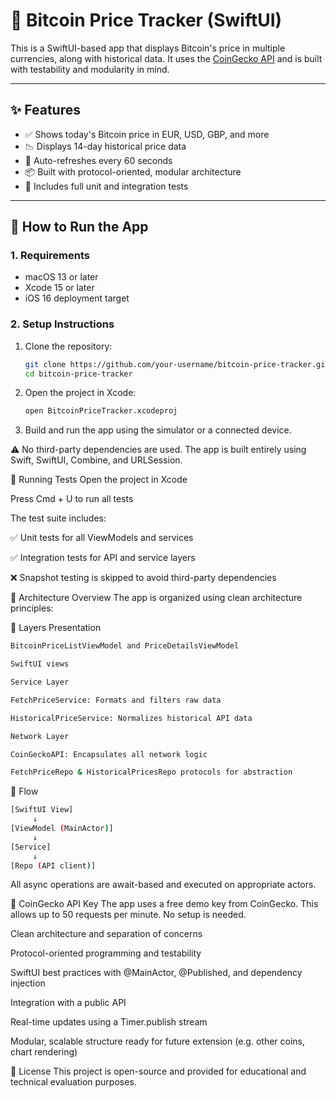 # 📲 Bitcoin Price Tracker (SwiftUI)

This is a SwiftUI-based app that displays Bitcoin's price in multiple currencies, along with historical data. It uses the [CoinGecko API](https://www.coingecko.com/en/api/documentation) and is built with testability and modularity in mind.

---

## ✨ Features

- ✅ Shows today's Bitcoin price in EUR, USD, GBP, and more
- 📉 Displays 14-day historical price data
- 🔄 Auto-refreshes every 60 seconds
- 📦 Built with protocol-oriented, modular architecture
- 🧪 Includes full unit and integration tests

---

## 🚀 How to Run the App

### 1. Requirements

- macOS 13 or later
- Xcode 15 or later
- iOS 16 deployment target

### 2. Setup Instructions

1. Clone the repository:
   ```bash
   git clone https://github.com/your-username/bitcoin-price-tracker.git
   cd bitcoin-price-tracker
2. Open the project in Xcode:
   ```bash
   open BitcoinPriceTracker.xcodeproj
3. Build and run the app using the simulator or a connected device.

⚠️ No third-party dependencies are used. The app is built entirely using Swift, SwiftUI, Combine, and URLSession.

🧪 Running Tests
Open the project in Xcode

Press Cmd + U to run all tests

The test suite includes:

✅ Unit tests for all ViewModels and services

✅ Integration tests for API and service layers

❌ Snapshot testing is skipped to avoid third-party dependencies

🧠 Architecture Overview
The app is organized using clean architecture principles:

🧱 Layers
Presentation

```bash
BitcoinPriceListViewModel and PriceDetailsViewModel

SwiftUI views

Service Layer

FetchPriceService: Formats and filters raw data

HistoricalPriceService: Normalizes historical API data

Network Layer

CoinGeckoAPI: Encapsulates all network logic

FetchPriceRepo & HistoricalPricesRepo protocols for abstraction

```


🔄 Flow

```bash
[SwiftUI View]
     ↓
[ViewModel (MainActor)]
     ↓
[Service]
     ↓
[Repo (API client)]
```
All async operations are await-based and executed on appropriate actors.

🔐 CoinGecko API Key
The app uses a free demo key from CoinGecko. This allows up to 50 requests per minute. No setup is needed.

Clean architecture and separation of concerns

Protocol-oriented programming and testability

SwiftUI best practices with @MainActor, @Published, and dependency injection

Integration with a public API

Real-time updates using a Timer.publish stream

Modular, scalable structure ready for future extension (e.g. other coins, chart rendering)

📎 License
This project is open-source and provided for educational and technical evaluation purposes.









